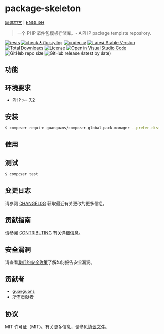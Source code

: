 # package-skeleton

[简体中文](README-zh_CN.md) | [ENGLISH](README.md)

> 一个 PHP 软件包模板存储库。- A PHP package template repository.

[![tests](https://github.com/guanguans/composer-global-pack-manager/workflows/tests/badge.svg)](https://github.com/guanguans/composer-global-pack-manager/actions)
[![check & fix styling](https://github.com/guanguans/composer-global-pack-manager/actions/workflows/php-cs-fixer.yml/badge.svg)](https://github.com/guanguans/composer-global-pack-manager/actions)
[![codecov](https://codecov.io/gh/guanguans/composer-global-pack-manager/branch/main/graph/badge.svg?token=URGFAWS6S4)](https://codecov.io/gh/guanguans/composer-global-pack-manager)
[![Latest Stable Version](https://poser.pugx.org/guanguans/composer-global-pack-manager/v)](//packagist.org/packages/guanguans/composer-global-pack-manager)
[![Total Downloads](https://poser.pugx.org/guanguans/composer-global-pack-manager/downloads)](//packagist.org/packages/guanguans/composer-global-pack-manager)
[![License](https://poser.pugx.org/guanguans/composer-global-pack-manager/license)](//packagist.org/packages/guanguans/composer-global-pack-manager)
[![Open in Visual Studio Code](https://open.vscode.dev/badges/open-in-vscode.svg)](https://open.vscode.dev/guanguans/composer-global-pack-manager)
![GitHub repo size](https://img.shields.io/github/repo-size/guanguans/composer-global-pack-manager)
![GitHub release (latest by date)](https://img.shields.io/github/v/release/guanguans/composer-global-pack-manager)

## 功能

## 环境要求

* PHP >= 7.2

## 安装

```bash
$ composer require guanguans/composer-global-pack-manager --prefer-dist -vvv
```

## 使用

## 测试

```bash
$ composer test
```

## 变更日志

请参阅 [CHANGELOG](CHANGELOG.md) 获取最近有关更改的更多信息。

## 贡献指南

请参阅 [CONTRIBUTING](.github/CONTRIBUTING.md) 有关详细信息。

## 安全漏洞

请查看[我们的安全政策](../../security/policy)了解如何报告安全漏洞。

## 贡献者

* [guanguans](https://github.com/guanguans)
* [所有贡献者](../../contributors)

## 协议

MIT 许可证（MIT）。有关更多信息，请参见[协议文件](LICENSE)。
